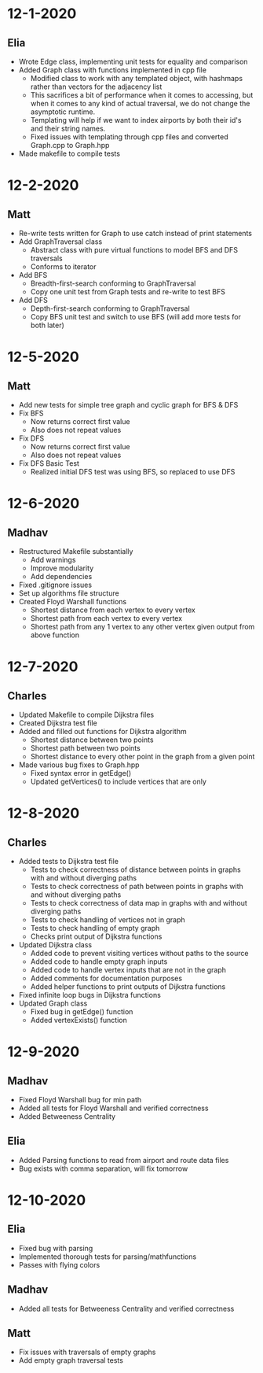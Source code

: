 
# 12-1-2020
## Elia
* Wrote Edge class, implementing unit tests for equality and comparison
* Added Graph class with functions implemented in cpp file
	* Modified class to work with any templated object, with hashmaps rather than vectors for the adjacency list
	* This sacrifices a bit of performance when it comes to accessing, but when it comes to any kind of actual traversal, we do not change the asymptotic runtime.
	* Templating will help if we want to index airports by both their id's and their string names.
	* Fixed issues with templating through cpp files and converted Graph.cpp to Graph.hpp
* Made makefile to compile tests

# 12-2-2020
## Matt
* Re-write tests written for Graph to use catch instead of print statements
* Add GraphTraversal class
	* Abstract class with pure virtual functions to model BFS and DFS traversals
	* Conforms to iterator
* Add BFS
	* Breadth-first-search conforming to GraphTraversal
	* Copy one unit test from Graph tests and re-write to test BFS
* Add DFS
	* Depth-first-search conforming to GraphTraversal
	* Copy BFS unit test and switch to use BFS (will add more tests for both later)

# 12-5-2020
## Matt
* Add new tests for simple tree graph and cyclic graph for BFS & DFS
* Fix BFS
	* Now returns correct first value
	* Also does not repeat values
* Fix DFS
	* Now returns correct first value
	* Also does not repeat values
* Fix DFS Basic Test
	* Realized initial DFS test was using BFS, so replaced to use DFS

# 12-6-2020
## Madhav
* Restructured Makefile substantially
	* Add warnings
	* Improve modularity
	* Add dependencies
* Fixed .gitignore issues
* Set up algorithms file structure
* Created Floyd Warshall functions
	* Shortest distance from each vertex to every vertex
	* Shortest path from each vertex to every vertex
	* Shortest path from any 1 vertex to any other vertex given output from above function
	
# 12-7-2020
## Charles
* Updated Makefile to compile Dijkstra files
* Created Dijkstra test file
* Added and filled out functions for Dijkstra algorithm
	* Shortest distance between two points
	* Shortest path between two points
	* Shortest distance to every other point in the graph from a given point
* Made various bug fixes to Graph.hpp
	* Fixed syntax error in getEdge()
	* Updated getVertices() to include vertices that are only 
	
# 12-8-2020
## Charles
* Added tests to Dijkstra test file
	* Tests to check correctness of distance between points in graphs with and without diverging paths
	* Tests to check correctness of path between points in graphs with and without diverging paths
	* Tests to check correctness of data map in graphs with and without diverging paths
	* Tests to check handling of vertices not in graph
	* Tests to check handling of empty graph
	* Checks print output of Dijkstra functions
* Updated Dijkstra class
	* Added code to prevent visiting vertices without paths to the source
	* Added code to handle empty graph inputs
	* Added code to handle vertex inputs that are not in the graph
	* Added comments for documentation purposes
	* Added helper functions to print outputs of Dijkstra functions
* Fixed infinite loop bugs in Dijkstra functions
* Updated Graph class
	* Fixed bug in getEdge() function
	* Added vertexExists() function

# 12-9-2020
## Madhav
* Fixed Floyd Warshall bug for min path
* Added all tests for Floyd Warshall and verified correctness
* Added Betweeness Centrality

## Elia
* Added Parsing functions to read from airport and route data files
* Bug exists with comma separation, will fix tomorrow

# 12-10-2020
## Elia
* Fixed bug with parsing
* Implemented thorough tests for parsing/mathfunctions
* Passes with flying colors
## Madhav
* Added all tests for Betweeness Centrality and verified correctness
## Matt
* Fix issues with traversals of empty graphs
* Add empty graph traversal tests
